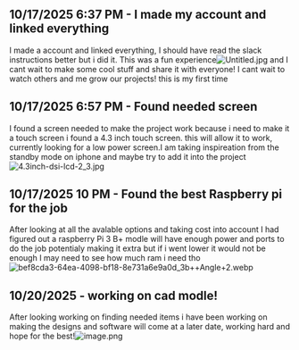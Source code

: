 <!--
  ===================    !!READ THIS NOTICE!!   ====================
  DO NOT edit this file manually. Your changes WILL BE OVERWRITTEN!
  This journal is auto generated and updated by Hack Club Blueprint.
  To edit this file, please edit your journal entries on Blueprint.
  ==================================================================
-->

## 10/17/2025 6:37 PM - I made my account and linked everything  

I made a account and linked everything, I should have read the slack instructions better but i did it. This was a fun experience![Untitled.jpg](https://blueprint.hackclub.com/user-attachments/blobs/proxy/eyJfcmFpbHMiOnsiZGF0YSI6Mjc4MywicHVyIjoiYmxvYl9pZCJ9fQ==--133c69275aa7abde65f982e49b032a5a0d653822/Untitled.jpg)
 and I cant wait to make some cool stuff and share it with everyone! I cant wait to watch others and me grow our projects! this is my first time  

## 10/17/2025 6:57 PM - Found needed screen  

I found a screen needed to make the project work because i need to make it a touch screen i found a 4.3 inch touch screen. this will allow it to work, currently looking for a low power screen.I am taking inspireation from the standby mode on iphone and maybe try to add it into the project![4.3inch-dsi-lcd-2_3.jpg](https://blueprint.hackclub.com/user-attachments/blobs/proxy/eyJfcmFpbHMiOnsiZGF0YSI6Mjc5NCwicHVyIjoiYmxvYl9pZCJ9fQ==--0ecf6429d3a0cc529ed69e15ceb32f944a445ddb/4.3inch-dsi-lcd-2_3.jpg)
  

## 10/17/2025 10 PM - Found the best Raspberry pi for the job  

After looking at all the avalable options and taking cost into account I had figured out a raspberry Pi 3 B+ modle will have enough power and ports to do the job potentialy making it extra but if i went lower it would not be enough I may need to see how much ram i need tho![bef8cda3-64ea-4098-bf18-8e731a6e9a0d_3b++Angle+2.webp](https://blueprint.hackclub.com/user-attachments/blobs/proxy/eyJfcmFpbHMiOnsiZGF0YSI6MjgzMiwicHVyIjoiYmxvYl9pZCJ9fQ==--c196127a823301f57df8f5715b6e2ffa9d9680fc/bef8cda3-64ea-4098-bf18-8e731a6e9a0d_3b%2B%2BAngle%2B2.webp)
  

## 10/20/2025 - working on cad modle!  

After looking working on finding needed items i have been working on making the designs and software will come at a later date, working hard and hope for the best!![image.png](https://blueprint.hackclub.com/user-attachments/blobs/proxy/eyJfcmFpbHMiOnsiZGF0YSI6Mzg0OCwicHVyIjoiYmxvYl9pZCJ9fQ==--577777b9a25d676b08038f90034c39ab30d5df8f/image.png)
  

